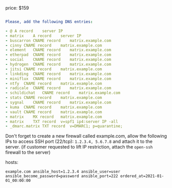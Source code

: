 price: $159

```yaml

Please, add the following DNS entries:

- @	A record	server IP
- matrix	A record	server IP
- buscarron	CNAME record	matrix.example.com
- cinny	CNAME record	matrix.example.com
- element	CNAME record	matrix.example.com
- etherpad	CNAME record	matrix.example.com
- social	CNAME record	matrix.example.com
- hydrogen	CNAME record	matrix.example.com
- jitsi	CNAME record	matrix.example.com
- linkding	CNAME record	matrix.example.com
- miniflux	CNAME record	matrix.example.com
- ntfy	CNAME record	matrix.example.com
- radicale	CNAME record	matrix.example.com
- schildichat	CNAME record	matrix.example.com
- stats	CNAME record	matrix.example.com
- sygnal	CNAME record	matrix.example.com
- kuma	CNAME record	matrix.example.com
- vault	CNAME record	matrix.example.com
- matrix	MX record	matrix.example.com
- matrix	TXT record	v=spf1 ip4:server IP -all
- _dmarc.matrix	TXT record	v=DMARC1; p=quarantine;
```

Don't forget to create a new firewall called example.com, allow the following IPs to access SSH port (22/tcp): `1.2.3.4, 5.6.7.8` and attach it to the server. (if customer requested to lift IP restriction, attach the `open-ssh` firewall to the server)

hosts:
```
example.com ansible_host=1.2.3.4 ansible_user=user ansible_become_password=password ansible_port=222 ordered_at=2021-01-01_00:00:00
```



